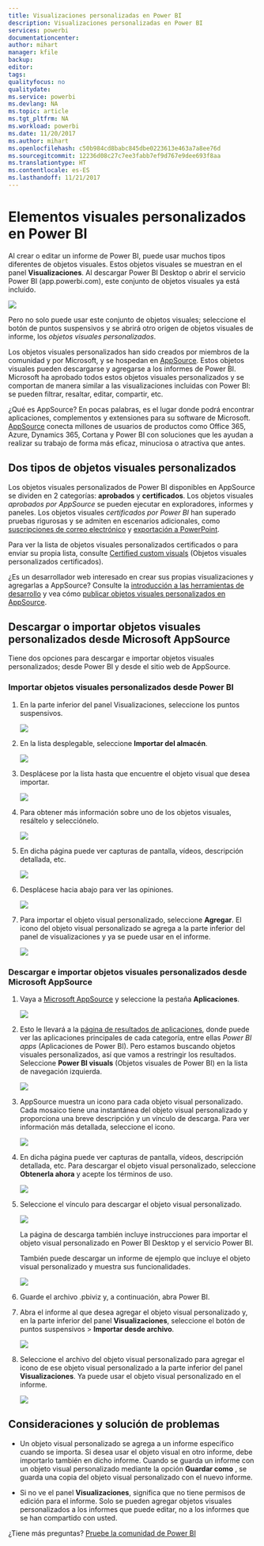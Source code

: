 ```yaml
---
title: Visualizaciones personalizadas en Power BI
description: Visualizaciones personalizadas en Power BI
services: powerbi
documentationcenter: 
author: mihart
manager: kfile
backup: 
editor: 
tags: 
qualityfocus: no
qualitydate: 
ms.service: powerbi
ms.devlang: NA
ms.topic: article
ms.tgt_pltfrm: NA
ms.workload: powerbi
ms.date: 11/20/2017
ms.author: mihart
ms.openlocfilehash: c50b984cd8babc845dbe0223613e463a7a8ee76d
ms.sourcegitcommit: 12236d08c27c7ee3fabb7ef9d767e9dee693f8aa
ms.translationtype: HT
ms.contentlocale: es-ES
ms.lasthandoff: 11/21/2017
---
```

# <a name="custom-visuals-in-power-bi"></a>Elementos visuales personalizados en Power BI
Al crear o editar un informe de Power BI, puede usar muchos tipos diferentes de objetos visuales. Estos objetos visuales se muestran en el panel **Visualizaciones**. Al descargar Power BI Desktop o abrir el servicio Power BI (app.powerbi.com), este conjunto de objetos visuales ya está incluido. 

![](media/power-bi-custom-visuals/power-bi-visualizations.png)

Pero no solo puede usar este conjunto de objetos visuales; seleccione el botón de puntos suspensivos y se abrirá otro origen de objetos visuales de informe, los *objetos visuales personalizados*.

Los objetos visuales personalizados han sido creados por miembros de la comunidad y por Microsoft, y se hospedan en [AppSource](https://appsource.microsoft.com/marketplace/apps?product=power-bi-visuals). Estos objetos visuales pueden descargarse y agregarse a los informes de Power BI. Microsoft ha aprobado todos estos objetos visuales personalizados y se comportan de manera similar a las visualizaciones incluidas con Power BI: se pueden filtrar, resaltar, editar, compartir, etc. 

¿Qué es AppSource? En pocas palabras, es el lugar donde podrá encontrar aplicaciones, complementos y extensiones para su software de Microsoft. [AppSource](https://appsource.microsoft.com) conecta millones de usuarios de productos como Office 365, Azure, Dynamics 365, Cortana y Power BI con soluciones que les ayudan a realizar su trabajo de forma más eficaz, minuciosa o atractiva que antes.

## <a name="two-types-of-custom-visuals"></a>Dos tipos de objetos visuales personalizados

Los objetos visuales personalizados de Power BI disponibles en AppSource se dividen en 2 categorías: **aprobados** y **certificados**. Los objetos visuales *aprobados por AppSource* se pueden ejecutar en exploradores, informes y paneles.  Los objetos visuales *certificados por Power BI* han superado pruebas rigurosas y se admiten en escenarios adicionales, como [suscripciones de correo electrónico](service-report-subscribe.md) y [exportación a PowerPoint](service-publish-to-powerpoint.md).

Para ver la lista de objetos visuales personalizados certificados o para enviar su propia lista, consulte [Certified custom visuals](power-bi-custom-visuals-certified.md) (Objetos visuales personalizados certificados).

¿Es un desarrollador web interesado en crear sus propias visualizaciones y agregarlas a AppSource?  Consulte la [introducción a las herramientas de desarrollo](service-custom-visuals-getting-started-with-developer-tools.md) y vea cómo [publicar objetos visuales personalizados en AppSource](https://appsource.microsoft.com/marketplace/apps?product=power-bi-visuals).

## <a name="download-or-import-custom-visuals-from-microsoft-appsource"></a>Descargar o importar objetos visuales personalizados desde Microsoft AppSource
Tiene dos opciones para descargar e importar objetos visuales personalizados; desde Power BI y desde el sitio web de AppSource. 

###    <a name="import-custom-visuals-from-within-power-bi"></a>Importar objetos visuales personalizados desde Power BI
1. En la parte inferior del panel Visualizaciones, seleccione los puntos suspensivos. 

    ![](media/power-bi-custom-visuals/power-bi-visualizations2.png)

2. En la lista desplegable, seleccione **Importar del almacén**.

    ![](media/power-bi-custom-visuals/power-bi-custom-visual-import.png)

3. Desplácese por la lista hasta que encuentre el objeto visual que desea importar. 

    ![](media/power-bi-custom-visuals/power-bi-import-visual.png)

4.  Para obtener más información sobre uno de los objetos visuales, resáltelo y selecciónelo.

    ![](media/power-bi-custom-visuals/power-bi-select.png)

5.  En dicha página puede ver capturas de pantalla, vídeos, descripción detallada, etc. 

    ![](media/power-bi-custom-visuals/power-bi-synoptic.png)

6. Desplácese hacia abajo para ver las opiniones.

    ![](media/power-bi-custom-visuals/power-bi-reviews.png)

7.    Para importar el objeto visual personalizado, seleccione **Agregar**. El icono del objeto visual personalizado se agrega a la parte inferior del panel de visualizaciones y ya se puede usar en el informe.

       ![](media/power-bi-custom-visuals/power-bi-custom-visual-imported.png)


###    <a name="download-and-import-custom-visuals-from-microsoft-appsource"></a>Descargar e importar objetos visuales personalizados desde Microsoft AppSource

1. Vaya a [Microsoft AppSource](https://appsource.microsoft.com) y seleccione la pestaña **Aplicaciones**. 

    ![](media/power-bi-custom-visuals/power-bi-appsource-apps.png)

2. Esto le llevará a la [página de resultados de aplicaciones](https://appsource.microsoft.com/en-us/marketplace/apps), donde puede ver las aplicaciones principales de cada categoría, entre ellas *Power BI apps* (Aplicaciones de Power BI). Pero estamos buscando objetos visuales personalizados, así que vamos a restringir los resultados. Seleccione **Power BI visuals** (Objetos visuales de Power BI) en la lista de navegación izquierda.

    ![](media/power-bi-custom-visuals/power-bi-appsource-visuals.png)

3. AppSource muestra un icono para cada objeto visual personalizado.  Cada mosaico tiene una instantánea del objeto visual personalizado y proporciona una breve descripción y un vínculo de descarga. Para ver información más detallada, seleccione el icono. 

    ![](media/power-bi-custom-visuals/powerbi-custom-select-visual.png)

4. En dicha página puede ver capturas de pantalla, vídeos, descripción detallada, etc. Para descargar el objeto visual personalizado, seleccione **Obtenerla ahora** y acepte los términos de uso. 

    ![](media/power-bi-custom-visuals/power-bi-appsource-get.png)

5. Seleccione el vínculo para descargar el objeto visual personalizado.

    ![](media/power-bi-custom-visuals/powerbi-custom-download.png)

    La página de descarga también incluye instrucciones para importar el objeto visual personalizado en Power BI Desktop y el servicio Power BI.

    También puede descargar un informe de ejemplo que incluye el objeto visual personalizado y muestra sus funcionalidades.

    ![](media/power-bi-custom-visuals/powerbi-custom-try-sample.png)

6. Guarde el archivo .pbiviz y, a continuación, abra Power BI.    
7. Abra el informe al que desea agregar el objeto visual personalizado y, en la parte inferior del panel **Visualizaciones**, seleccione el botón de puntos suspensivos > **Importar desde archivo**.  

      ![](media/power-bi-custom-visuals/power-bi-custom-visual-import-from-file.png)

8. Seleccione el archivo del objeto visual personalizado para agregar el icono de ese objeto visual personalizado a la parte inferior del panel **Visualizaciones**. Ya puede usar el objeto visual personalizado en el informe.

    ![](media/power-bi-custom-visuals/power-bi-chord.png)
    
##    <a name="considerations-and-troubleshooting"></a>Consideraciones y solución de problemas


- Un objeto visual personalizado se agrega a un informe específico cuando se importa. Si desea usar el objeto visual en otro informe, debe importarlo también en dicho informe. Cuando se guarda un informe con un objeto visual personalizado mediante la opción **Guardar como** , se guarda una copia del objeto visual personalizado con el nuevo informe.

- Si no ve el panel **Visualizaciones**, significa que no tiene permisos de edición para el informe.  Solo se pueden agregar objetos visuales personalizados a los informes que puede editar, no a los informes que se han compartido con usted.


¿Tiene más preguntas? [Pruebe la comunidad de Power BI](http://community.powerbi.com/)

